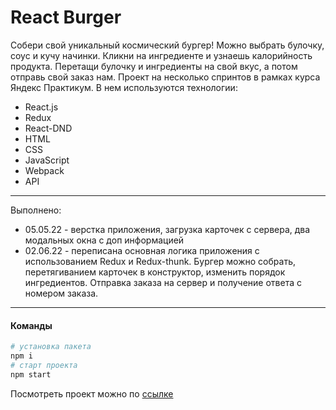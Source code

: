 # React Burger

Собери свой уникальный космический бургер! Можно выбрать булочку, соус и кучу начинки. Кликни на ингредиенте и узнаешь калорийность продукта. Перетащи булочку и ингредиенты на свой вкус, а потом отправь свой заказ нам. Проект на несколько спринтов в рамках курса Яндекс Практикум. В нем используются технологии:

* React.js
* Redux
* React-DND
* HTML
* CSS
* JavaScript
* Webpack
* API

---
Выполнено:

* 05.05.22 - верстка приложения, загрузка карточек с сервера, два модальных окна с доп информацией
* 02.06.22 - переписана основная логика приложения с использованием Redux и Redux-thunk. Бургер можно собрать, перетягиванием карточек в конструктор, изменить порядок ингредиентов. Отправка заказа на сервер и получение ответа с номером заказа.

---

#### Команды
```bash
# установка пакета
npm i
# старт проекта
npm start
```

Посмотреть проект можно по [ссылке](https://akvela.github.io/react-burger/)
